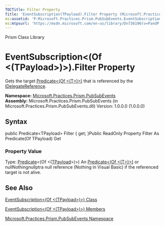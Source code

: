```yaml
---
TOCTitle: Filter Property
Title: 'EventSubscription(TPayload).Filter Property (Microsoft.Practices.Prism.PubSubEvents)'
ms:assetid: 'P:Microsoft.Practices.Prism.PubSubEvents.EventSubscription\`1.Filter'
ms:mtpsurl: 'https://msdn.microsoft.com/en-us/library/Dn736196(v=PandP.50)'
---
```


Prism Class Library

EventSubscription&lt;(Of &lt;(TPayload&gt;)&gt;).Filter Property
====================================================================

Gets the target [Predicate&lt;(Of &lt;(T&gt;)&gt;)](http://msdn.microsoft.com/en-us/library/bfcke1bz) that is referenced by the [IDelegateReference](https://msdn.microsoft.com/t:microsoft.practices.prism.pubsubevents.idelegatereference).

**Namespace:** [Microsoft.Practices.Prism.PubSubEvents](https://msdn.microsoft.com/n:microsoft.practices.prism.pubsubevents)
**Assembly:** Microsoft.Practices.Prism.PubSubEvents (in Microsoft.Practices.Prism.PubSubEvents.dll) Version: 1.0.0.0 (1.0.0.0)

## Syntax


public Predicate&lt;TPayload&gt; Filter { get; }Public ReadOnly Property Filter As Predicate(Of TPayload) Get
### Property Value

Type: [Predicate](http://msdn.microsoft.com/en-us/library/bfcke1bz)&lt;(Of &lt;([TPayload](https://msdn.microsoft.com/t:microsoft.practices.prism.pubsubevents.eventsubscription%601)&gt;)&gt;)
An [Predicate&lt;(Of &lt;(T&gt;)&gt;)](http://msdn.microsoft.com/en-us/library/bfcke1bz) or nullNothingnullptra null reference (Nothing in Visual Basic) if the referenced target is not alive.

See Also
--------


[EventSubscription&lt;(Of &lt;(TPayload&gt;)&gt;) Class](https://msdn.microsoft.com/t:microsoft.practices.prism.pubsubevents.eventsubscription%601)

[EventSubscription&lt;(Of &lt;(TPayload&gt;)&gt;) Members](https://msdn.microsoft.com/allmembers.t:microsoft.practices.prism.pubsubevents.eventsubscription%601)

[Microsoft.Practices.Prism.PubSubEvents Namespace](https://msdn.microsoft.com/n:microsoft.practices.prism.pubsubevents)
